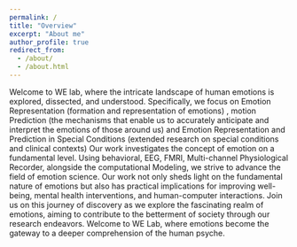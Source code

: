 ```yaml
---
permalink: /
title: "Overview"
excerpt: "About me"
author_profile: true
redirect_from: 
  - /about/
  - /about.html
---
```


Welcome to WE lab, where the intricate landscape of human emotions is explored, dissected, and understood. Specifically, we focus on Emotion Representation (formation and representation of emotions) , motion Prediction (the mechanisms that enable us to accurately anticipate and interpret the emotions of those around us) and Emotion Representation and Prediction in Special Conditions (extended research on special conditions and clinical contexts) Our work investigates the concept of emotion on a fundamental level. Using behavioral, EEG, FMRI, Multi-channel Physiological Recorder, alongside the computational Modeling, we strive to advance the field of emotion science. Our work not only sheds light on the fundamental nature of emotions but also has practical implications for improving well-being, mental health interventions, and human-computer interactions. Join us on this journey of discovery as we explore the fascinating realm of emotions, aiming to contribute to the betterment of society through our research endeavors. Welcome to WE Lab, where emotions become the gateway to a deeper comprehension of the human psyche.